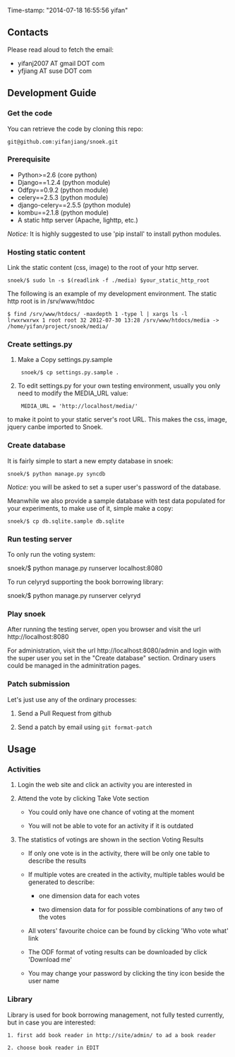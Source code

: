 Time-stamp: "2014-07-18 16:55:56 yifan"

## Contacts

Please read aloud to fetch the email:

* yifanj2007 AT gmail DOT com
* yfjiang AT suse DOT com

## Development Guide

### Get the code

You can retrieve the code by cloning this repo:

    git@github.com:yifanjiang/snoek.git

### Prerequisite

* Python>=2.6 (core python)
* Django==1.2.4 (python module)
* Odfpy==0.9.2 (python module)
* celery==2.5.3 (python module)
* django-celery==2.5.5 (python module)
* kombu==2.1.8 (python module)
* A static http server (Apache, lighttp, etc.)

*Notice:* It is highly suggested to use 'pip install' to install python modules.

### Hosting static content

Link the static content (css, image) to the root of your http server.

    snoek/$ sudo ln -s $(readlink -f ./media) $your_static_http_root

The following is an example of my development environment. The static
http root is in /srv/www/htdoc

    $ find /srv/www/htdocs/ -maxdepth 1 -type l | xargs ls -l
    lrwxrwxrwx 1 root root 32 2012-07-30 13:28 /srv/www/htdocs/media -> /home/yifan/project/snoek/media/

### Create settings.py


1. Make a Copy settings.py.sample

        snoek/$ cp settings.py.sample .

2. To edit settings.py for your own testing environment, usually you
only need to modify the MEDIA_URL value:

        MEDIA_URL = 'http://localhost/media/'

to make it point to your static server's root URL. This makes the css,
image, jquery canbe imported to Snoek.

### Create database

It is fairly simple to start a new empty database in snoek:

    snoek/$ python manage.py syncdb

*Notice:* you will be asked to set a super user's password of the
database.

Meanwhile we also provide a sample database with test data populated
for your experiments, to make use of it, simple make a copy:

    snoek/$ cp db.sqlite.sample db.sqlite

### Run testing server

To only run the voting system:

   snoek/$ python manage.py runserver localhost:8080

To run celyryd supporting the book borrowing library:

   snoek/$ python manage.py runserver celyryd

### Play snoek

After running the testing server, open you browser and visit the url
http://localhost:8080

For administration, visit the url http://localhost:8080/admin and
login with the super user you set in the "Create database"
section. Ordinary users could be managed in the adminitration pages.

### Patch submission

Let's just use any of the ordinary processes:

1. Send a Pull Request from github

2. Send a patch by email using `git format-patch` 

## Usage

### Activities

1. Login the web site and click an activity you are interested in

2. Attend the vote by clicking Take Vote section

    * You could only have one chance of voting at the moment

    * You will not be able to vote for an activity if it is outdated

3. The statistics of votings are shown in the section Voting Results

    * If only one vote is in the activity, there will be only one table to describe the results

    * If multiple votes are created in the activity, multiple tables would be generated to describe:

        - one dimension data for each votes

        - two dimension data for for possible combinations of any two of the votes

    * All voters' favourite choice can be found by clicking 'Who vote what' link

    * The ODF format of voting results can be downloaded by click 'Download me'

    * You may change your password by clicking the tiny icon beside the user name

### Library

Library is used for book borrowing management, not fully tested
currently, but in case you are interested:

    1. first add book reader in http://site/admin/ to ad a book reader

    2. choose book reader in EDIT
